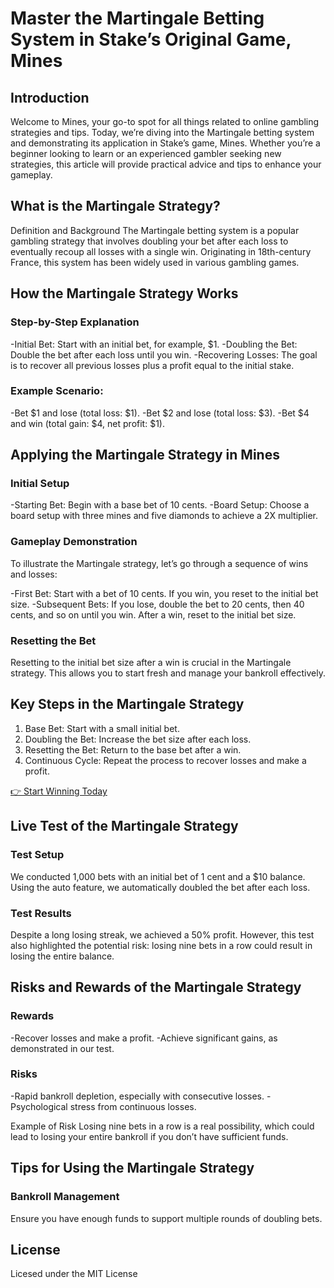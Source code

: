 # Master the Martingale Betting System in Stake’s Original Game, Mines
## Introduction
 Welcome to Mines, your go-to spot for all things related to online gambling strategies and tips. Today, we’re diving into the Martingale betting system and demonstrating its application in Stake’s game, Mines. Whether you’re a beginner looking to learn or an experienced gambler seeking new strategies, this article will provide practical advice and tips to enhance your gameplay.

## What is the Martingale Strategy?
 Definition and Background The Martingale betting system is a popular gambling strategy that involves doubling your bet after each loss to eventually recoup all losses with a single win. Originating in 18th-century France, this system has been widely used in various gambling games.

## How the Martingale Strategy Works
### Step-by-Step Explanation
 -Initial Bet: Start with an initial bet, for example, $1.
 -Doubling the Bet: Double the bet after each loss until you win.
 -Recovering Losses: The goal is to recover all previous losses plus a profit equal to the initial stake.
### Example Scenario:
 -Bet $1 and lose (total loss: $1).
 -Bet $2 and lose (total loss: $3).
 -Bet $4 and win (total gain: $4, net profit: $1).

## Applying the Martingale Strategy in Mines
### Initial Setup
 -Starting Bet: Begin with a base bet of 10 cents.
 -Board Setup: Choose a board setup with three mines and five diamonds to achieve a 2X multiplier.

### Gameplay Demonstration 
 To illustrate the Martingale strategy, let’s go through a sequence of wins and losses:

 -First Bet: Start with a bet of 10 cents. If you win, you reset to the initial bet size.
 -Subsequent Bets: If you lose, double the bet to 20 cents, then 40 cents, and so on until you win. After a win, reset to the initial bet size.

### Resetting the Bet
 Resetting to the initial bet size after a win is crucial in the Martingale strategy. This allows you to start fresh and manage your bankroll effectively.


## Key Steps in the Martingale Strategy
 1. Base Bet: Start with a small initial bet.
 2. Doubling the Bet: Increase the bet size after each loss.
 3. Resetting the Bet: Return to the base bet after a win.
 4. Continuous Cycle: Repeat the process to recover losses and make a profit.

[👉 Start Winning Today](http://stake.com/?c=l9K1B524)

## Live Test of the Martingale Strategy
### Test Setup
 We conducted 1,000 bets with an initial bet of 1 cent and a $10 balance. Using the auto feature, we automatically doubled the bet after each loss.

### Test Results
 Despite a long losing streak, we achieved a 50% profit. However, this test also highlighted the potential risk: losing nine bets in a row could result in losing the entire balance.

## Risks and Rewards of the Martingale Strategy
### Rewards
 -Recover losses and make a profit.
 -Achieve significant gains, as demonstrated in our test.
### Risks
 -Rapid bankroll depletion, especially with consecutive losses.
 -Psychological stress from continuous losses.

 Example of Risk Losing nine bets in a row is a real possibility, which could lead to losing your entire bankroll if you don’t have sufficient funds.

## Tips for Using the Martingale Strategy
### Bankroll Management
 Ensure you have enough funds to support multiple rounds of doubling bets.

## License
 Licesed under the MIT License
